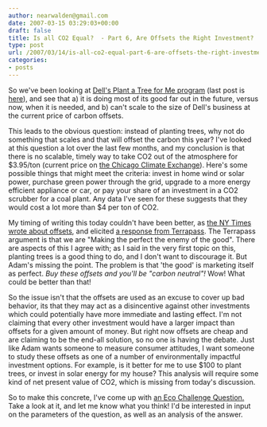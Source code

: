 ```yaml
---
author: nearwalden@gmail.com
date: 2007-03-15 03:29:03+00:00
draft: false
title: Is all CO2 Equal?  - Part 6, Are Offsets the Right Investment?
type: post
url: /2007/03/14/is-all-co2-equal-part-6-are-offsets-the-right-investment/
categories:
- posts
---
```


So we've been looking at [Dell's Plant a Tree for Me program](http://www.dell.com/content/topics/global.aspx/corp/environment/en/tree?c=us&l=en&s=corp) (last post is [here](http://blogs.sun.com/enviro/date/20070307)), and see that a) it is doing most of its good far out in the future, versus now, when it is needed, and b) can't scale to the size of Dell's business at the current price of carbon offsets.  





This leads to the obvious question:  instead of planting trees, why not do something that scales and that will offset the carbon this year?  I've looked at this question a lot over the last few months, and my conclusion is that there is no scalable, timely way to take CO2 out of the atmosphere for $3.95/ton (current price on [the Chicago Climate Exchange](http://www.chicagoclimatex.com/)).  Here's some possible things that might meet the criteria: invest in home wind or solar power, purchase green power through the grid, upgrade to a more energy efficient appliance or car, or pay your share of an investment in a CO2 scrubber for a coal plant. Any data I've seen for these suggests that they would cost a lot more than $4 per ton of CO2.  





My timing of writing this today couldn't have been better, as [the NY Times wrote about offsets](http://www.nytimes.com/2007/03/07/business/businessspecial2/07consume.html?pagewanted=all), and elicited [a response from Terrapass](http://www.terrapass.com/terrablog/posts/2007/03/making-the-perfect-the-enemy-of-the-good.html).   The Terrapass argument is that we are "Making the perfect the enemy of the good".  There are aspects of this I agree with; as I said in the very first topic on this, planting trees is a good thing to do, and I don't want to discourage it.  But Adam's missing the point. The problem is that 'the good' is marketing itself as perfect.   _Buy these offsets and you'll be "carbon neutral"!_ Wow!  What could be better than that!





So the issue isn't that the offsets are used as an excuse to cover up bad behavior, its that they may act as a disincentive against other investments which could potentially have more immediate and lasting effect.  I'm not claiming that every other investment would have a larger impact than offsets for a given amount of money.  But right now offsets are cheap and are claiming to be the end-all solution, so no one is having the debate.    Just like Adam wants someone to measure consumer attitudes, I want someone to study these offsets as one of a number of environmentally impactful investment options.  For example, is it better for me to use $100 to plant trees, or invest in solar energy for my house?  This analysis will require some kind of net present value of CO2, which is missing from today's discussion.  





So to make this concrete, I've come up with [an Eco Challenge Question.](http://blogs.sun.com/enviro/resource/_eco-challenge-v10.pdf) Take a look at it, and let me know what you think!  I'd be interested in input on the parameters of the question, as well as an analysis of the answer.  



